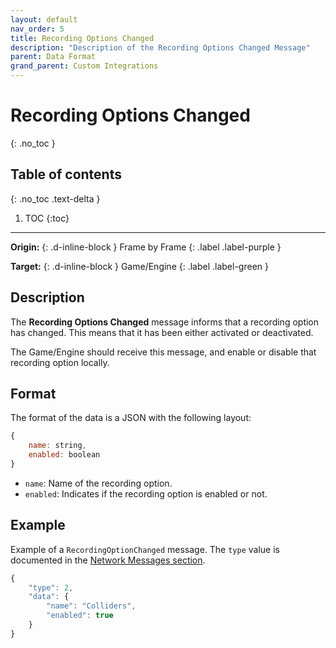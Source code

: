 ```yaml
---
layout: default
nav_order: 5
title: Recording Options Changed
description: "Description of the Recording Options Changed Message"
parent: Data Format
grand_parent: Custom Integrations
---
```


# Recording Options Changed
{: .no_toc }

## Table of contents
{: .no_toc .text-delta }

1. TOC
{:toc}

---

**Origin:**
{: .d-inline-block }
Frame by Frame
{: .label .label-purple }

**Target:**
{: .d-inline-block }
Game/Engine
{: .label .label-green  }

## Description
The **Recording Options Changed** message informs that a recording option has changed. This means that it has been either activated or deactivated.

The Game/Engine should receive this message, and enable or disable that recording option locally.

## Format
The format of the data is a JSON with the following layout:
```js
{
    name: string,
    enabled: boolean
}
```

- `name`: Name of the recording option.
- `enabled`: Indicates if the recording option is enabled or not.

## Example
Example of a `RecordingOptionChanged` message. The `type` value is documented in the [Network Messages section](../network-messages/).

```js
{
    "type": 2,
    "data": {
        "name": "Colliders",
        "enabled": true
    }
}
```